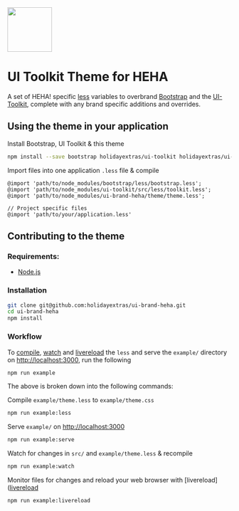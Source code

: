 <img src="http://www.holidayextras.co.uk/images/heha/heha-logo.png" height="100">

# UI Toolkit Theme for HEHA

A set of HEHA! specific [less](http://lesscss.org/) variables to overbrand  [Bootstrap](http://getbootstrap.com) and the [UI-Toolkit](http://ui-toolkit.com), complete with any brand specific additions and overrides.

## Using the theme in your application

Install Bootstrap, UI Toolkit & this theme
```bash
npm install --save bootstrap holidayextras/ui-toolkit holidayextras/ui-theme-heha
```

Import files into one application `.less` file & compile
```less
@import 'path/to/node_modules/bootstrap/less/bootstrap.less';
@import 'path/to/node_modules/ui-toolkit/src/less/toolkit.less';
@import 'path/to/node_modules/ui-brand-heha/theme/theme.less';

// Project specific files
@import 'path/to/your/application.less'
```

## Contributing to the theme

### Requirements:

* [Node.js](http://nodejs.org/)

### Installation

```bash
git clone git@github.com:holidayextras/ui-brand-heha.git
cd ui-brand-heha
npm install
```

### Workflow

To [compile](https://github.com/less/less-docs/blob/master/content/usage/command-line-usage.md), [watch](https://github.com/caseywebdev/watchy#readme) and [livereload](https://www.npmjs.com/package/livereload) the `less` and serve the `example/` directory on [http://localhost:3000](http://localhost:3000), run the following
```bash
npm run example
```

The above is broken down into the following commands:

Compile `example/theme.less` to `example/theme.css`
```bash
npm run example:less
```

Serve `example/` on [http://localhost:3000](http://localhost:3000)
```bash
npm run example:serve
```

Watch for changes in `src/` and `example/theme.less` & recompile
```bash
npm run example:watch
```

Monitor files for changes and reload your web browser with [livereload]([livereload](https://www.npmjs.com/package/livereload)
```bash
npm run example:livereload
```

